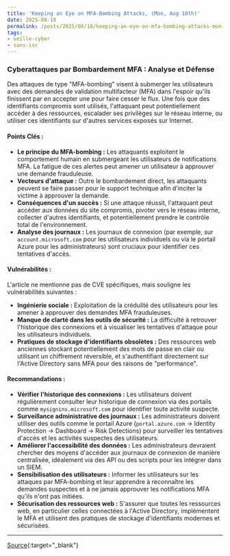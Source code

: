 ```yaml
---
title: 'Keeping an Eye on MFA-Bombing Attacks, (Mon, Aug 18th)'
date: 2025-08-18
permalink: /posts/2025/08/18/keeping-an-eye-on-mfa-bombing-attacks-mon-aug-18th/
tags:
- veille-cyber
- sans-isc
---
```

### Cyberattaques par Bombardement MFA : Analyse et Défense

Des attaques de type "MFA-bombing" visent à submerger les utilisateurs avec des demandes de validation multifacteur (MFA) dans l'espoir qu'ils finissent par en accepter une pour faire cesser le flux. Une fois que des identifiants compromis sont utilisés, l'attaquant peut potentiellement accéder à des ressources, escalader ses privilèges sur le réseau interne, ou utiliser ces identifiants sur d'autres services exposés sur Internet.

#### Points Clés :

*   **Le principe du MFA-bombing :** Les attaquants exploitent le comportement humain en submergeant les utilisateurs de notifications MFA. La fatigue de ces alertes peut amener un utilisateur à approuver une demande frauduleuse.
*   **Vecteurs d'attaque :** Outre le bombardement direct, les attaquants peuvent se faire passer pour le support technique afin d'inciter la victime à approuver la demande.
*   **Conséquences d'un succès :** Si une attaque réussit, l'attaquant peut accéder aux données du site compromis, pivoter vers le réseau interne, collecter d'autres identifiants, et potentiellement prendre le contrôle total de l'environnement.
*   **Analyse des journaux :** Les journaux de connexion (par exemple, sur `account.microsoft.com` pour les utilisateurs individuels ou via le portail Azure pour les administrateurs) sont cruciaux pour identifier ces tentatives d'accès.

#### Vulnérabilités :

L'article ne mentionne pas de CVE spécifiques, mais souligne les vulnérabilités suivantes :

*   **Ingénierie sociale :** Exploitation de la crédulité des utilisateurs pour les amener à approuver des demandes MFA frauduleuses.
*   **Manque de clarté dans les outils de sécurité :** La difficulté à retrouver l'historique des connexions et à visualiser les tentatives d'attaque pour les utilisateurs individuels.
*   **Pratiques de stockage d'identifiants obsolètes :** Des ressources web anciennes stockant potentiellement des mots de passe en clair ou utilisant un chiffrement réversible, et s'authentifiant directement sur l'Active Directory sans MFA pour des raisons de "performance".

#### Recommandations :

*   **Vérifier l'historique des connexions :** Les utilisateurs doivent régulièrement consulter leur historique de connexion via des portails comme `mysignins.microsoft.com` pour identifier toute activité suspecte.
*   **Surveillance administrative des journaux :** Les administrateurs doivent utiliser des outils comme le portail Azure (`portal.azure.com` -> Identity Protection -> Dashboard -> Risk Detections) pour surveiller les tentatives d'accès et les activités suspectes des utilisateurs.
*   **Améliorer l'accessibilité des données :** Les administrateurs devraient chercher des moyens d'accéder aux journaux de connexion de manière centralisée, idéalement via des API ou des scripts pour les intégrer dans un SIEM.
*   **Sensibilisation des utilisateurs :** Informer les utilisateurs sur les attaques par MFA-bombing et leur apprendre à reconnaître les demandes suspectes et à ne jamais approuver les notifications MFA qu'ils n'ont pas initiées.
*   **Sécurisation des ressources web :** S'assurer que toutes les ressources web, en particulier celles connectées à l'Active Directory, implémentent le MFA et utilisent des pratiques de stockage d'identifiants modernes et sécurisées.

---
[Source](https://isc.sans.edu/diary/rss/32208){:target="_blank"}
